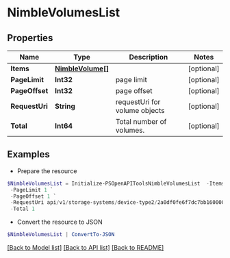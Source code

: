 # NimbleVolumesList
## Properties

Name | Type | Description | Notes
------------ | ------------- | ------------- | -------------
**Items** | [**NimbleVolume[]**](NimbleVolume.md) |  | [optional] 
**PageLimit** | **Int32** | page limit | [optional] 
**PageOffset** | **Int32** | page offset | [optional] 
**RequestUri** | **String** | requestUri for volume objects | [optional] 
**Total** | **Int64** | Total number of volumes. | [optional] 

## Examples

- Prepare the resource
```powershell
$NimbleVolumesList = Initialize-PSOpenAPIToolsNimbleVolumesList  -Items null `
 -PageLimit 1 `
 -PageOffset 1 `
 -RequestUri api/v1/storage-systems/device-type2/2a0df0fe6f7dc7bb16000000000000000000004817/volumes `
 -Total 1
```

- Convert the resource to JSON
```powershell
$NimbleVolumesList | ConvertTo-JSON
```

[[Back to Model list]](../README.md#documentation-for-models) [[Back to API list]](../README.md#documentation-for-api-endpoints) [[Back to README]](../README.md)

